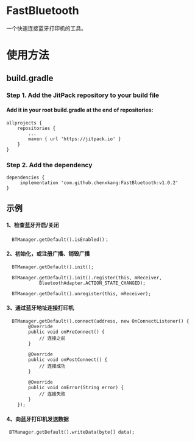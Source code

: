 # FastBluetooth
一个快速连接蓝牙打印机的工具。

# 使用方法

## build.gradle

### Step 1. Add the JitPack repository to your build file

#### Add it in your root build.gradle at the end of repositories:

	allprojects {
		repositories {
			...
			maven { url 'https://jitpack.io' }
		}
	}

### Step 2. Add the dependency

	dependencies {
    	 implementation 'com.github.chenxkang:FastBluetooth:v1.0.2'
    }


## 示例

#### 1、检查蓝牙开启/关闭
      BTManager.getDefault().isEnabled()；

#### 2、初始化，或注册广播、销毁广播
      BTManager.getDefault().init();
      
      BTManager.getDefault().init().register(this, mReceiver,
                BluetoothAdapter.ACTION_STATE_CHANGED);
                
      BTManager.getDefault().unregister(this, mReceiver);
      
#### 3、通过蓝牙地址连接打印机
      BTManager.getDefault().connect(address, new OnConnectListener() {
            @Override
            public void onPreConnect() {
                // 连接之前
            }

            @Override
            public void onPostConnect() {
                // 连接成功
            }

            @Override
            public void onError(String error) {
                // 连接失败
            }
        });

#### 4、向蓝牙打印机发送数据
     BTManager.getDefault().writeData(byte[] data);
     

